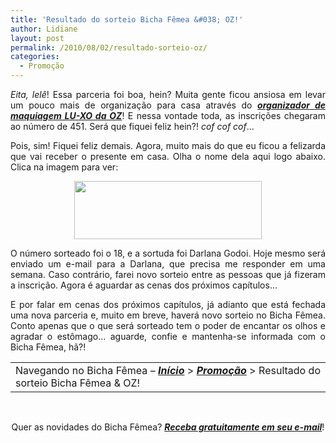 ```yaml
---
title: 'Resultado do sorteio Bicha Fêmea &#038; OZ!'
author: Lidiane
layout: post
permalink: /2010/08/02/resultado-sorteio-oz/
categories:
  - Promoção
---
```

<p style="text-align: justify;">
  <em>Eita, lelê</em>! Essa parceria foi boa, hein? Muita gente ficou ansiosa em levar um pouco mais de organização para casa através do <strong><em><a href="http://www.trololodemulher.com.br/2010/07/19/sorteio-bicha-femea-oz/" target="_self">organizador de maquiagem LU-XO da OZ</a></em></strong>! E nessa vontade toda, as inscrições chegaram ao número de 451. Será que fiquei feliz hein?! <em>cof cof cof</em>…
</p>

<!--more-->

<p style="text-align: justify;">
  Pois, sim! Fiquei feliz demais. Agora, muito mais do que eu ficou a felizarda que vai receber o presente em casa. Olha o nome dela aqui logo abaixo. Clica na imagem para ver:
</p>

<p style="text-align: center;">
  <a href="https://www.trololodemulher.com.br/2010/07/Resultado-sorteio-parceria-Bicha-Femea-OZ.jpg"><img class="size-medium wp-image-5010   aligncenter" title="Resultado sorteio parceria Bicha Fêmea & OZ!" src="https://www.trololodemulher.com.br/2010/07/Resultado-sorteio-parceria-Bicha-Femea-OZ-300x93.jpg" alt="" width="300" height="93" /></a>
</p>

<p style="text-align: justify;">
  O número sorteado foi o 18, e a sortuda foi Darlana Godoi. Hoje mesmo será enviado um e-mail para a Darlana, que precisa me responder em uma semana. Caso contrário, farei novo sorteio entre as pessoas que já fizeram a inscrição. Agora é aguardar as cenas dos próximos capítulos…
</p>

<p style="text-align: justify;">
  E por falar em cenas dos próximos capítulos, já adianto que está fechada uma nova parceria e, muito em breve, haverá novo sorteio no Bicha Fêmea. Conto apenas que o que será sorteado tem o poder de encantar os olhos e agradar o estômago… aguarde, confie e mantenha-se informada com o Bicha Fêmea, hã?!
</p>

<table style="text-align: justify;" border="0" cellspacing="0" cellpadding="0" width="600">
  <tr>
    <td width="600" valign="top">
      Navegando no Bicha Fêmea – <strong><em><a href="http://www.trololodemulher.com.br/">Início</a></em></strong> > <strong><em><a href="http://www.trololodemulher.com.br/category/promocao/">Promoção</a></em></strong> > Resultado do sorteio Bicha Fêmea & OZ!
    </td>
  </tr>
</table>

<p style="text-align: center;">
   
</p>

<p style="text-align: center;">
  Quer as novidades do Bicha Fêmea? <strong><em><a href="http://feedburner.google.com/fb/a/mailverify?uri=blogbichafemea&loc=pt_BR">Receba gratuitamente em seu e-mail</a></em></strong>!
</p>